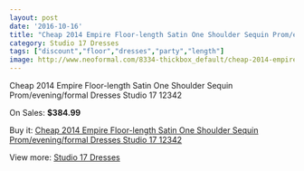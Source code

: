```yaml
---
layout: post
date: '2016-10-16'
title: "Cheap 2014 Empire Floor-length Satin One Shoulder Sequin Prom/evening/formal Dresses Studio 17 12342"
category: Studio 17 Dresses
tags: ["discount","floor","dresses","party","length"]
image: http://www.neoformal.com/8334-thickbox_default/cheap-2014-empire-floor-length-satin-one-shoulder-sequin-prom-evening-formal-dresses-studio-17-12342.jpg
---
```

Cheap 2014 Empire Floor-length Satin One Shoulder Sequin Prom/evening/formal Dresses Studio 17 12342

On Sales: **$384.99**
<a href="https://www.neoformal.com/en/studio-17-dresses/2930-cheap-2014-empire-floor-length-satin-one-shoulder-sequin-prom-evening-formal-dresses-studio-17-12342.html"><amp-img layout="responsive" width="600" height="600" src="//www.neoformal.com/8334-thickbox_default/cheap-2014-empire-floor-length-satin-one-shoulder-sequin-prom-evening-formal-dresses-studio-17-12342.jpg" alt="Cheap 2014 Empire Floor-length Satin One Shoulder Sequin Prom/evening/formal Dresses Studio 17 12342 0" /></a>
<a href="https://www.neoformal.com/en/studio-17-dresses/2930-cheap-2014-empire-floor-length-satin-one-shoulder-sequin-prom-evening-formal-dresses-studio-17-12342.html"><amp-img layout="responsive" width="600" height="600" src="//www.neoformal.com/8335-thickbox_default/cheap-2014-empire-floor-length-satin-one-shoulder-sequin-prom-evening-formal-dresses-studio-17-12342.jpg" alt="Cheap 2014 Empire Floor-length Satin One Shoulder Sequin Prom/evening/formal Dresses Studio 17 12342 1" /></a>
<a href="https://www.neoformal.com/en/studio-17-dresses/2930-cheap-2014-empire-floor-length-satin-one-shoulder-sequin-prom-evening-formal-dresses-studio-17-12342.html"><amp-img layout="responsive" width="600" height="600" src="//www.neoformal.com/8336-thickbox_default/cheap-2014-empire-floor-length-satin-one-shoulder-sequin-prom-evening-formal-dresses-studio-17-12342.jpg" alt="Cheap 2014 Empire Floor-length Satin One Shoulder Sequin Prom/evening/formal Dresses Studio 17 12342 2" /></a>

Buy it: [Cheap 2014 Empire Floor-length Satin One Shoulder Sequin Prom/evening/formal Dresses Studio 17 12342](https://www.neoformal.com/en/studio-17-dresses/2930-cheap-2014-empire-floor-length-satin-one-shoulder-sequin-prom-evening-formal-dresses-studio-17-12342.html "Cheap 2014 Empire Floor-length Satin One Shoulder Sequin Prom/evening/formal Dresses Studio 17 12342")

View more: [Studio 17 Dresses](https://www.neoformal.com/en/29-studio-17-dresses "Studio 17 Dresses")